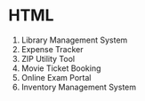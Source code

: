 # HTML
1. Library Management System
2. Expense Tracker
3. ZIP Utility Tool
4. Movie Ticket Booking
5. Online Exam Portal
6. Inventory Management System
